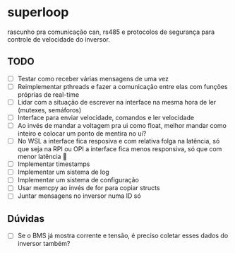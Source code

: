 # superloop

rascunho pra comunicação can, rs485 e protocolos de segurança para controle de velocidade do inversor.

## TODO

- [ ] Testar como receber várias mensagens de uma vez 
- [ ] Reimplementar pthreads e fazer a comunicação entre elas com funções próprias de real-time
- [ ] Lidar com a situação de escrever na interface na mesma hora de ler (mutexes, semáforos)
- [ ] Interface para enviar velocidade, comandos e ler velocidade
- [ ] Ao invés de mandar a voltagem pra ui como float, melhor mandar como inteiro e colocar um ponto de mentira no ui?
- [ ] No WSL a interface fica resposiva e com relativa folga na latência, só que seja na RPI ou OPI a interface fica menos responsiva, só que com menor latência 🤔
- [ ] Implementar timestamps
- [ ] Implementar um sistema de log
- [ ] Implementar um sistema de configuração
- [ ] Usar memcpy ao invés de for para copiar structs
- [ ] Juntar mensagens no inversor numa ID só

## Dúvidas

- [ ] Se o BMS já mostra corrente e tensão, é preciso coletar esses dados do inversor também?